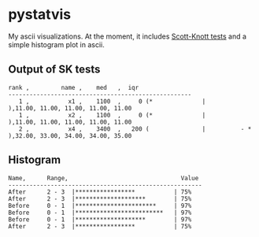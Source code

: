 # pystatvis
My ascii visualizations. At the moment, it includes  [Scott-Knott tests](https://github.com/timm/sbse14/wiki/skpy) and a simple histogram plot in ascii.

## Output of SK tests
```
rank ,         name ,    med   ,  iqr 
----------------------------------------------------
   1 ,           x1 ,    1100  ,     0 (*              |              ),11.00, 11.00, 11.00, 11.00, 11.00
   1 ,           x2 ,    1100  ,     0 (*              |              ),11.00, 11.00, 11.00, 11.00, 11.00
   2 ,           x4 ,    3400  ,   200 (               |          - * ),32.00, 33.00, 34.00, 34.00, 35.00
```

## Histogram

```
Name,      Range,                                Value
-------------------------------------------------------
After      2 - 3  |*****************           | 75%
After      2 - 3  |********************        | 75%
Before     0 - 1  |***********************     | 97%
Before     0 - 1  |*************************   | 97%
Before     0 - 1  |********************        | 97%
After      2 - 3  |*****************           | 75%

```

